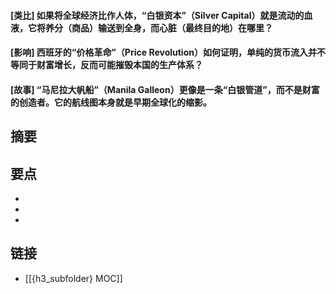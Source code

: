 #### [类比] 如果将全球经济比作人体，“白银资本”（Silver Capital）就是流动的血液，它将养分（商品）输送到全身，而心脏（最终目的地）在哪里？


#### [影响] 西班牙的“价格革命”（Price Revolution）如何证明，单纯的货币流入并不等同于财富增长，反而可能摧毁本国的生产体系？


#### [故事] “马尼拉大帆船”（Manila Galleon）更像是一条“白银管道”，而不是财富的创造者。它的航线图本身就是早期全球化的缩影。


## 摘要


## 要点

- 
- 
- 

## 链接

- [[{h3_subfolder} MOC]]
